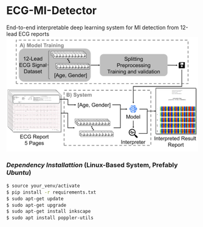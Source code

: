 # ECG-MI-Detector
End-to-end interpretable deep learning system for MI detection from 12-lead ECG reports
![Main figure](https://github.com/YigitBalik/ECG-MI-Detector/blob/main/static/concept%20fig.png?raw=true)


### *Dependency Installattion* (Linux-Based System, Prefably *Ubuntu*)
```sh
$ source your_venv/activate
$ pip install -r requirements.txt
$ sudo apt-get update
$ sudo apt-get upgrade
$ sudo apt-get install inkscape
$ sudo apt install poppler-utils
```
